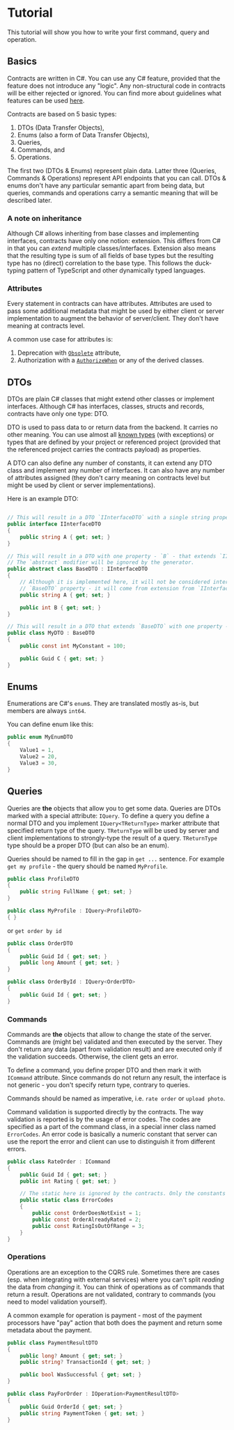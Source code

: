 # Tutorial

This tutorial will show you how to write your first command, query and operation.

## Basics

Contracts are written in C#. You can use any C# feature, provided that the feature does not introduce any "logic". Any
non-structural code in contracts will be either rejected or ignored. You can find more about guidelines what features
can be used [here](./guidelines.md).

Contracts are based on 5 basic types:

1. DTOs (Data Transfer Objects),
2. Enums (also a form of Data Transfer Objects),
3. Queries,
4. Commands, and
5. Operations.

The first two (DTOs & Enums) represent plain data. Latter three (Queries, Commands & Operations) represent API endpoints
that you can call. DTOs & enums don't have any particular semantic apart from being data, but queries, commands and
operations carry a semantic meaning that will be described later.

### A note on inheritance

Although C# allows inheriting from base classes and implementing interfaces, contracts have only one notion: extension.
This differs from C# in that you can _extend_ multiple classes/interfaces. Extension also means that the resulting type
is sum of all fields of base types but the resulting type has no (direct) correlation to the base type. This follows
the duck-typing pattern of TypeScript and other dynamically typed languages.

### Attributes

Every statement in contracts can have attributes. Attributes are used to pass some additional metadata that might be
used by either client or server implementation to augment the behavior of server/client. They don't have meaning at
contracts level.

A common use case for attributes is:

1. Deprecation with [`Obsolete`](https://docs.microsoft.com/en-us/dotnet/api/system.obsoleteattribute) attribute,
1. Authorization with a [`AuthorizeWhen`](../src/LeanCode.Contracts/Security/AuthorizeWhenAttribute.cs) or any of the
   derived classes.

## DTOs

DTOs are plain C# classes that might extend other classes or implement interfaces. Although C# has interfaces, classes,
structs and records, contracts have only one type: DTO.

DTO is used to pass data to or return data from the backend. It carries no other meaning. You can use almost all
[known types](./types.md) (with exceptions) or types that are defined by your project or referenced project (provided
that the referenced project carries the contracts payload) as properties.

A DTO can also define any number of constants, it can extend any DTO class and implement any number of interfaces. It
can also have any number of attributes assigned (they don't carry meaning on contracts level but might be used by
client or server implementations).

Here is an example DTO:

```csharp

// This will result in a DTO `IInterfaceDTO` with a single string property - `A`.
public interface IInterfaceDTO
{
    public string A { get; set; }
}

// This will result in a DTO with one property - `B` - that extends `IInterfaceDTO` type.
// The `abstract` modifier will be ignored by the generator.
public abstract class BaseDTO : IInterfaceDTO
{
    // Although it is implemented here, it will not be considered internal
    // `BaseDTO` property - it will come from extension from `IInterfaceDTO`
    public string A { get; set; }

    public int B { get; set; }
}

// This will result in a DTO that extends `BaseDTO` with one property - `C` -  and a constant `MyConstant`.
public class MyDTO : BaseDTO
{
    public const int MyConstant = 100;

    public Guid C { get; set; }
}
```

## Enums

Enumerations are C#'s `enum`s. They are translated mostly as-is, but members are always `int64`.

You can define enum like this:

```csharp
public enum MyEnumDTO
{
    Value1 = 1,
    Value2 = 20,
    Value3 = 30,
}
```

## Queries

Queries are **the** objects that allow you to get some data. Queries are DTOs marked with a special attribute: `IQuery`.
To define a query you define a normal DTO and you implement `IQuery<TReturnType>` marker attribute that specified return
type of the query. `TReturnType` will be used by server and client implementations to strongly-type the result of a
query. `TReturnType` type should be a proper DTO (but can also be an enum).

Queries should be named to fill in the gap in `get ...` sentence. For example `get my profile` - the query should be
named `MyProfile`.

```csharp
public class ProfileDTO
{
    public string FullName { get; set; }
}

public class MyProfile : IQuery<ProfileDTO>
{ }
```

or `get order by id`

```csharp
public class OrderDTO
{
    public Guid Id { get; set; }
    public long Amount { get; set; }
}

public class OrderById : IQuery<OrderDTO>
{
    public Guid Id { get; set; }
}
```

### Commands

Commands are **the** objects that allow to change the state of the server. Commands are (might be) validated and then
executed by the server. They don't return any data (apart from validation result) and are executed only if the
validation succeeds. Otherwise, the client gets an error.

To define a command, you define proper DTO and then mark it with `ICommand` attribute. Since commands do not return any
result, the interface is not generic - you don't specify return type, contrary to queries.

Commands should be named as imperative, i.e. `rate order` or `upload photo`.

Command validation is supported directly by the contracts. The way validation is reported is by the usage of error codes.
The codes are specified as a part of the command class, in a special inner class named `ErrorCodes`. An error code is
basically a numeric constant that server can use the report the error and client can use to distinguish it from different
errors.

```csharp
public class RateOrder : ICommand
{
    public Guid Id { get; set; }
    public int Rating { get; set; }

    // The static here is ignored by the contracts. Only the constants in `ErrorCodes` class are used.
    public static class ErrorCodes
    {
        public const OrderDoesNotExist = 1;
        public const OrderAlreadyRated = 2;
        public const RatingIsOutOfRange = 3;
    }
}
```

### Operations

Operations are an exception to the CQRS rule. Sometimes there are cases (esp. when integrating with external services)
where you can't split _reading_ the data from _changing_ it. You can think of operations as of commands that return
a result. Operations are not validated, contrary to commands (you need to model validation yourself).

A common example for operation is payment - most of the payment processors have "pay" action that both does the payment
and return some metadata about the payment.

```csharp
public class PaymentResultDTO
{
    public long? Amount { get; set; }
    public string? TransactionId { get; set; }

    public bool WasSuccessful { get; set; }
}

public class PayForOrder : IOperation<PaymentResultDTO>
{
    public Guid OrderId { get; set; }
    public string PaymentToken { get; set; }
}
```
